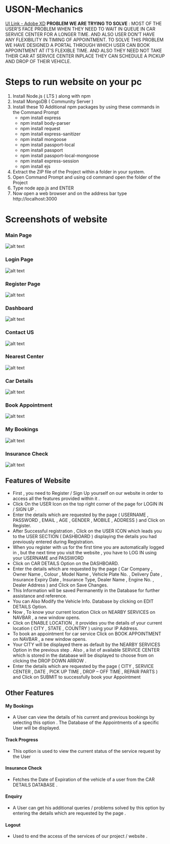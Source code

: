 # USON-Mechanics
[UI Link - Adobe XD](https://xd.adobe.com/view/d19ddd95-9ccc-4385-61c4-d131cd560752-a7ac/)
**PROBLEM WE ARE TRYING TO SOLVE** : MOST OF THE USER’S FACE PROBLEM WHEN THEY NEED TO WAIT IN QUEUE IN CAR SERVICE CENTER FOR A LONGER TIME. AND ALSO USER DON’T HAVE ANY FLEXIBILITY IN TIMING OF APPOINTMENT. TO SOLVE THIS PROBLEM WE HAVE DESIGNED A PORTAL THROUGH WHICH USER CAN BOOK APPOINTMENT AT IT’S FLEXIBLE TIME. AND ALSO THEY NEED NOT TAKE THEIR CAR AT SERVICE CENTER INPLACE THEY CAN SCHEDULE A PICKUP AND DROP OF THEIR VEHICLE.

# Steps to run website on your pc
1.	Install Node.js ( LTS ) along with npm
2.	Install MongoDB ( Community Server )
3.	Install these 10 Additional npm packages by using these commands in the Command Prompt
    -	npm install express
    -	npm install body-parser
    -	npm install request
    -	npm install express-sanitizer
    -	npm install mongoose
    -	npm install passport-local
    -	npm install passport
    -	npm install passport-local-mongoose
    -	npm install express-session
    -	npm install ejs
4. Extract the ZIP file of the Project within a folder in your system.
5. Open Command Prompt and using cd command open the folder of the Project
6. Type node app.js and ENTER
7. Now open a web browser and on the address bar type http://localhost:3000

# Screenshots of website

### Main Page
![alt text](https://github.com/Utiwari1999/USON-Mechanics/blob/master/screenshots/1.png?raw=true)

### Login Page
![alt text](https://github.com/Utiwari1999/USON-Mechanics/blob/master/screenshots/2.png?raw=true)

### Register Page
![alt text](https://github.com/Utiwari1999/USON-Mechanics/blob/master/screenshots/3.png?raw=true)

### Dashboard
![alt text](https://github.com/Utiwari1999/USON-Mechanics/blob/master/screenshots/4.png?raw=true)

### Contact US
![alt text](https://github.com/Utiwari1999/USON-Mechanics/blob/master/screenshots/5.png?raw=true)

### Nearest Center
![alt text](https://github.com/Utiwari1999/USON-Mechanics/blob/master/screenshots/6.png?raw=true)

### Car Details
![alt text](https://github.com/Utiwari1999/USON-Mechanics/blob/master/screenshots/7.png?raw=true)

### Book Appointment
![alt text](https://github.com/Utiwari1999/USON-Mechanics/blob/master/screenshots/8.png?raw=true)

### My Bookings
![alt text](https://github.com/Utiwari1999/USON-Mechanics/blob/master/screenshots/9.png?raw=true)

### Insurance Check
![alt text](https://github.com/Utiwari1999/USON-Mechanics/blob/master/screenshots/10.png?raw=true)

## Features of Website

- First , you need to Register / Sign Up yourself on our website in order to access all the features provided within it . 
- Click On the USER Icon on the top right corner of the page for LOGIN IN / SIGN UP .
- Enter the details which are requested by the page ( USERNAME , PASSWORD , EMAIL , AGE , GENDER , MOBILE , ADDRESS ) and Click on Register. 
- After Successful registration , Click on the USER ICON which leads you to the  USER SECTION ( DASHBOARD ) displaying the details you had previously entered during Registration.
- When you register with us for the first time you are automatically logged in , but the next time you visit the website , you have to LOG IN using your USERNAME and PASSWORD
- Click on CAR DETAILS Option on the DASHBOARD.
- Enter the details which are requested by the page ( Car Company , Owner Name , Colour , Model Name , Vehicle Plate No. , Delivery Date , Insurance Expiry Date , Insurance Type, Dealer Name , Engine No. , Dealer Address ) and Click on Save Changes. 
- This Information will be saved Permanently in the Database for further assistance and reference.
- You can Also Modify the Vehicle Info. Database by clicking on EDIT DETAILS Option.
- Now , To know your current location Click on NEARBY SERVICES on NAVBAR , a new window opens. 
- Click on ENABLE LOCATION , it provides you the details of your current location ( CITY , STATE , COUNTRY ) using your IP Address.
- To book an appointment for car service Click on BOOK APPOINTMENT on NAVBAR , a new window opens.
- Your CITY will be displayed there as default by the NEARBY SERVICES Option in the previous step . Also , a list of available SERVICE CENTER which is stored in the database will be displayed to choose from on clicking the DROP DOWN ARROW .
- Enter the details which are requested by the page ( CITY , SERVICE CENTER , DATE , PICK UP TIME , DROP – OFF TIME , REPAIR PARTS ) and Click on SUBMIT to successfully book your Appointment

## Other Features

#### My Bookings 
- A User can view the details of his current and previous bookings by selecting this option . The Database of the Appointments of a specific User will be displayed.
#### Track Progress
- This option is used to view the current status of the service request by the User
#### Insurance Check
- Fetches the Date of Expiration of the vehicle of a user from the CAR DETAILS DATABASE .
#### Enquiry
- A User can get his additional queries / problems solved by this option by entering the details which  are requested by the page .
#### Logout
- Used to end the access of the services of our project / website .



